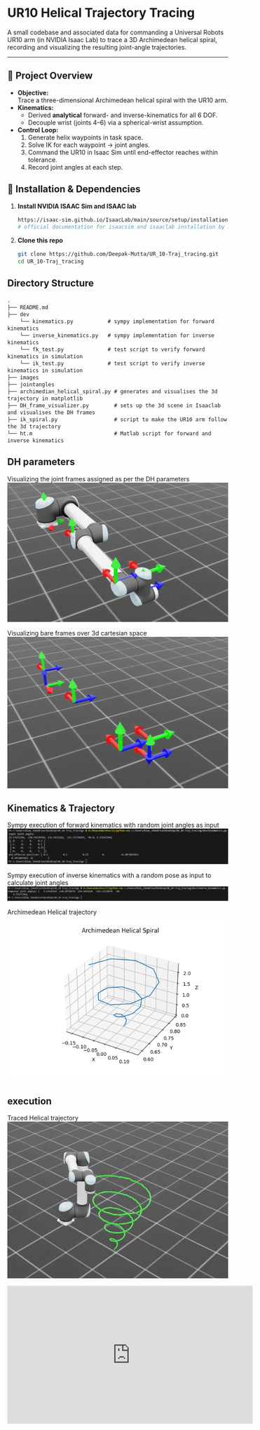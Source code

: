 # UR10 Helical Trajectory Tracing

A small codebase and associated data for commanding a Universal Robots UR10 arm (in NVIDIA Isaac Lab) to trace a 3D Archimedean helical spiral, recording and visualizing the resulting joint-angle trajectories.

---

## 🎯 Project Overview

- **Objective:**  
  Trace a three-dimensional Archimedean helical spiral with the UR10 arm.  
- **Kinematics:**  
  - Derived **analytical** forward- and inverse-kinematics for all 6 DOF.  
  - Decouple wrist (joints 4–6) via a spherical-wrist assumption.  
- **Control Loop:**  
  1. Generate helix waypoints in task space.  
  2. Solve IK for each waypoint → joint angles.  
  3. Command the UR10 in Isaac Sim until end-effector reaches within tolerance.  
  4. Record joint angles at each step.  


## 🚀 Installation & Dependencies

1. **Install NVIDIA ISAAC Sim and ISAAC lab**
    ```bash
    https://isaac-sim.github.io/IsaacLab/main/source/setup/installation/pip_installation.html
    # official documentation for isaacsim and isaaclab installation by NVIDIA


2. **Clone this repo**  
   ```bash
   git clone https://github.com/Deepak-Mutta/UR_10-Traj_tracing.git
   cd UR_10-Traj_tracing


## Directory Structure
```text
.
├── README.md
├── dev
    └── kinematics.py           # sympy implementation for forward kinematics 
    └── inverse_kinematics.py   # sympy implementation for inverse kinematics
    └── fk_test.py              # test script to verify forward kinematics in simulation
    └── ik_test.py              # test script to verify inverse kinematics in simulation
├── images
├── jointangles
├── archimedian_helical_spiral.py # generates and visualises the 3d trajectory in matplotlib
├── DH_frame_visualizer.py        # sets up the 3d scene in Isaaclab and visualises the DH frames
├── ik_spiral.py                  # script to make the UR10 arm follow the 3d trajectory
└── ht.m                          # Matlab script for forward and inverse kinematics 
```

## DH parameters
Visualizing the joint frames assigned as per the DH parameters
![Frame allocation as per DH conventions](images/dh_frames_ur10.png "Visualised frames overlayed over UR10")

Visualizing bare frames over 3d cartesian space
![Allocated frames as per DH conventions](images/dh_frames.png "x,y,z : red,green,blue")

## Kinematics & Trajectory

Sympy execution of forward kinematics with random joint angles as input
![Forward kinematics calculation](images/fk.png "Console output with final pose vector and transformation matrix")

Sympy execution of inverse kinematics with a random pose as input to calculate joint angles
![Inverse kinematics calculation](images/ik.png "Console output with final joint angles to reach the desired pose")

Archimedean Helical trajectory
![3d trajectory](images/archimedian_helix.png "trajectory starting with an origin at (0,0.7,0)")

## execution

Traced Helical trajectory
![arm-trajectory](images/final.png "trajectory starting with an origin at (0,0.7,0)")

<iframe
  width="560"
  height="315"
  src="https://www.youtube.com/embed/oENpnQvfFkQ"
  title="YouTube video player"
  frameborder="0"
  allow="accelerometer; autoplay; clipboard-write; encrypted-media; gyroscope; picture-in-picture"
  allowfullscreen>
</iframe>